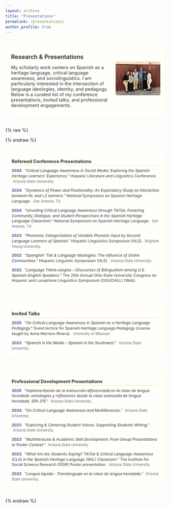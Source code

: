 ```yaml
---
layout: archive
title: "Presentations"
permalink: /presentations/
author_profile: true
---
```


<div class="presentation-intro">
  <div class="intro-text">
    <h1>Research & Presentations</h1>
    <p>
      My scholarly work centers on Spanish as a heritage language, critical language awareness, and sociolinguistics. I am particularly interested in the intersection of language ideologies, identity, and pedagogy. Below is a curated list of my conference presentations, invited talks, and professional development engagements.
    </p>
  </div>
  <div class="intro-image">
    <img src="/images/hls-groupphoto.jpg" alt="Group photo from Hispanic Linguistics Symposium">
  </div>
</div>

{% raw %}
<style>
  /* Section container with subtle border and padding */
  .presentation-section {
    border: 2px solid #fff9db;
    border-radius: 8px;
    padding: 14px 18px;
    margin-bottom: 22px;
    background-color: #fffefa;
  }

  /* Section headers */
  .presentation-section h2 {
    font-size: 0.9rem;
    margin-bottom: 8px;
    color: #333;
    border-bottom: 1.5px solid #f0e68c;
    padding-bottom: 4px;
  }

  /* Individual presentation item */
  .presentation-item {
    margin-bottom: 12px;
    font-size: 0.75rem;
    line-height: 1.4;
  }

  /* Year styling */
  .presentation-year {
    font-weight: bold;
    color: #2c5aa0;
    margin-right: 6px;
  }

  /* Presentation title styling */
  .presentation-title {
    font-style: italic;
    color: #333;
  }

  /* Venue styling */
  .presentation-venue {
    color: #555;
    font-weight: 500;
  }

  /* Location styling */
  .presentation-location {
    color: #666;
    font-size: 0.7rem;
    margin-left: 4px;
  }

  /* Optional page title tweak */
  .page-title, h1 {
    font-size: 1.15rem;
    font-weight: 600;
    margin-bottom: 1rem;
    color: #222;
  }

  .presentation-intro {
    display: flex;
    flex-wrap: wrap;
    align-items: center;
    background-color: #fffefa;
    border: 2px solid #fff9db;
    border-radius: 8px;
    padding: 16px;
    margin-bottom: 28px;
  }

  .intro-text {
    flex: 1;
    font-size: 0.9rem; /* bumped from 0.8rem */
    color: #333;
    padding-right: 16px;
  }

  .intro-text h1 {
    font-size: 1.15rem;
    margin-bottom: 0.5rem;
    color: #222;
  }

  .intro-image {
    flex: 0 0 140px;
    text-align: right;
  }

  .intro-image img {
    max-width: 100%;
    border-radius: 6px;
    border: 1px solid #ddd;
  }

  /* Responsive for smaller screens */
  @media (max-width: 600px) {
    .presentation-intro {
      flex-direction: column;
      text-align: center;
    }
    .intro-text {
      padding-right: 0;
      margin-bottom: 16px;
    }
    .intro-image {
      flex: none;
      text-align: center;
    }
  }
</style>
{% endraw %}

<!-- Refereed Conference Presentations -->
<div class="presentation-section">
  <h2>Refereed Conference Presentations</h2>
  
  <div class="presentation-item">
    <span class="presentation-year">2024</span>
    <span class="presentation-title">"Critical Language Awareness in Social Media: Exploring the Spanish Heritage Learners' Experience."</span> 
    <span class="presentation-venue">Hispanic Literature and Linguistics Conference.</span> 
    <span class="presentation-location">Arizona State University.</span>
  </div>

  <div class="presentation-item">
    <span class="presentation-year">2024</span>
    <span class="presentation-title">"Dynamics of Power and Positionality: An Exploratory Study on Interaction between HL and L2 learners."</span> 
    <span class="presentation-venue">National Symposium on Spanish Heritage Language.</span> 
    <span class="presentation-location">San Antonio, TX.</span>
  </div>

  <div class="presentation-item">
    <span class="presentation-year">2024</span>
    <span class="presentation-title">"Unveiling Critical Language Awareness through TikTok: Fostering Community, Dialogue, and Student Perspectives in the Spanish Heritage Language Classroom."</span> 
    <span class="presentation-venue">National Symposium on Spanish Heritage Language.</span> 
    <span class="presentation-location">San Antonio, TX.</span>
  </div>

  <div class="presentation-item">
    <span class="presentation-year">2023</span>
    <span class="presentation-title">"Phonemic Categorization of Variable Phonetic Input by Second Language Learners of Spanish."</span> 
    <span class="presentation-venue">Hispanic Linguistics Symposium (HLS).</span> 
    <span class="presentation-location">Brigham Young University.</span>
  </div>

  <div class="presentation-item">
    <span class="presentation-year">2022</span>
    <span class="presentation-title">"Spanglish 'Tok & Language Ideologies: The influence of Online Communities."</span> 
    <span class="presentation-venue">Hispanic Linguistic Symposium (HLS).</span> 
    <span class="presentation-location">Arizona State University.</span>
  </div>

  <div class="presentation-item">
    <span class="presentation-year">2022</span>
    <span class="presentation-title">"Language Tiktok-ologías – Discourses of Bilingualism among U.S. Spanish-English Speakers."</span> 
    <span class="presentation-venue">The 25th Annual Ohio State University Congress on Hispanic and Lusophone Linguistics Symposium (OSUCHiLL) (Web).</span>
  </div>
</div>

<!-- Invited Talks -->
<div class="presentation-section">
  <h2>Invited Talks</h2>
  
  <div class="presentation-item">
    <span class="presentation-year">2025</span>
    <span class="presentation-title">"On Critical Language Awareness in Spanish as a Heritage Language Pedagogy."</span> 
    <span class="presentation-venue">Guest lecture for Spanish Heritage Language Pedagogy (course taught by Anna Marrero-Rivera).</span> 
    <span class="presentation-location">University of Missouri.</span>
  </div>

  <div class="presentation-item">
    <span class="presentation-year">2023</span>
    <span class="presentation-title">"Spanish in the Media - Spanish in the Southwest."</span> 
    <span class="presentation-location">Arizona State University.</span>
  </div>
</div>

<!-- Professional Development Presentations -->
<div class="presentation-section">
  <h2>Professional Development Presentations</h2>
  
  <div class="presentation-item">
    <span class="presentation-year">2025</span>
    <span class="presentation-title">"Implementación de la instrucción diferenciada en la clase de lengua heredada: estrategias y reflexiones desde la clase avanzada de lengua heredada, SPA 315."</span> 
    <span class="presentation-location">Arizona State University.</span>
  </div>

  <div class="presentation-item">
    <span class="presentation-year">2024</span>
    <span class="presentation-title">"On Critical Language Awareness and Multiliteracies."</span> 
    <span class="presentation-location">Arizona State University.</span>
  </div>

  <div class="presentation-item">
    <span class="presentation-year">2023</span>
    <span class="presentation-title">"Exploring & Centering Student Voices: Supporting Students Writing."</span> 
    <span class="presentation-location">Arizona State University.</span>
  </div>

  <div class="presentation-item">
    <span class="presentation-year">2023</span>
    <span class="presentation-title">"Multiliteracies & Academic Skill Development: From Group Presentations to Poster Contest."</span> 
    <span class="presentation-location">Arizona State University.</span>
  </div>

  <div class="presentation-item">
    <span class="presentation-year">2023</span>
    <span class="presentation-title">"What Are the Students Saying? TikTok & Critical Language Awareness (CLA) in the Spanish Heritage Language (SHL) Classroom."</span> 
    <span class="presentation-venue">The Institute for Social Science Research (ISSR) Poster presentation.</span> 
    <span class="presentation-location">Arizona State University.</span>
  </div>

  <div class="presentation-item">
    <span class="presentation-year">2022</span>
    <span class="presentation-title">"Lengua líquida - Translenguaje en la clase de lengua heredada."</span> 
    <span class="presentation-location">Arizona State University.</span>
  </div>
</div>
{% endraw %}


